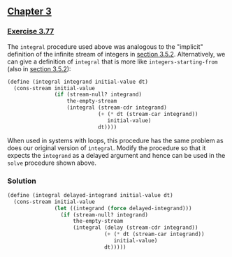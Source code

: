 ## [Chapter 3](../index.md#3-Modularity-Objects-and-State)

### [Exercise 3.77](https://mitpress.mit.edu/sites/default/files/sicp/full-text/book/book-Z-H-24.html#%_thm_3.77)

The `integral` procedure used above was analogous to the "implicit" definition of the infinite stream of integers in [section 3.5.2][1]. Alternatively, we can give a definition of `integral` that is more like `integers-starting-from` (also in [section 3.5.2][1]):

```scheme
(define (integral integrand initial-value dt)
  (cons-stream initial-value
               (if (stream-null? integrand)
                   the-empty-stream
                   (integral (stream-cdr integrand)
                             (+ (* dt (stream-car integrand))
                                initial-value)
                             dt))))
```

When used in systems with loops, this procedure has the same problem as does our original version of `integral`. Modify the procedure so that it expects the `integrand` as a delayed argument and hence can be used in the `solve` procedure shown above. 

### Solution

```scheme
(define (integral delayed-integrand initial-value dt)
  (cons-stream initial-value
               (let ((integrand (force delayed-integrand)))
                 (if (stream-null? integrand)
                     the-empty-stream
                     (integral (delay (stream-cdr integrand))
                               (+ (* dt (stream-car integrand))
                                  initial-value)
                               dt)))))
```

[1]: https://mitpress.mit.edu/sites/default/files/sicp/full-text/book/book-Z-H-24.html#%_sec_3.5.2

